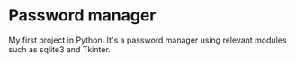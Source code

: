 # Password manager
My first project in Python. It's a password manager using relevant modules such as sqlite3 and Tkinter.
